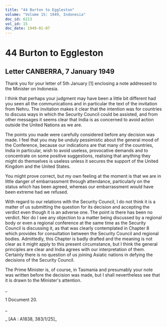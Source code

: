```yaml
---
title: "44 Burton to Eggleston"
volume: "Volume 15: 1949, Indonesia"
doc_id: 6213
vol_id: 15
doc_date: 1949-01-07
---
```


# 44 Burton to Eggleston

## Letter CANBERRA, 7 January 1949

Thank you for your letter of 5th January [1] enclosing a note addressed to the Minister on Indonesia.

I think that perhaps your judgment may have been a little bit different had you seen all the communications and in particular the text of the invitation from Nehru. The invitation makes it clear that the intention was for countries to discuss ways in which the Security Council could be assisted, and from other messages it seems clear that India is as concerned to avoid action outside the United Nations as we are.

The points you made were carefully considered before any decision was made. I feel that you may be unduly pessimistic about the general mood of the Conference, because our indications are that many of the countries, India in particular, wish to avoid useless, provocative demands and to concentrate on some positive suggestions, realising that anything they might do themselves is useless unless it secures the support of the United Kingdom and the United States.

You might prove correct, but my own feeling at the moment is that we are in little danger of embarrassment through attendance, particularly on the status which has been agreed, whereas our embarrassment would have been extreme had we refused.

With regard to our relations with the Security Council, I do not think it is a matter of us submitting the question for its decision and accepting the verdict even though it is an adverse one. The point is there has been no verdict. Nor do I see any objection to a matter being discussed by a regional body or even a regional conference at the same time as the Security Council is discussing it, as that was clearly contemplated in Chapter 8 which provides for consultation between the Security Council and regional bodies. Admittedly, this Chapter is badly drafted and the meaning is not clear as it might apply to this present circumstance, but I think the general principles are clear and India agrees with our interpretation of them. Certainly there is no question of us joining Asiatic nations in defying the decisions of the Security Council.

The Prime Minister is, of course, in Tasmania and presumably your note was written before the decision was made, but I shall nevertheless see that it is drawn to the Minister's attention.

_

1 Document 20.

_

_ [AA : A1838, 383/1/25]_
